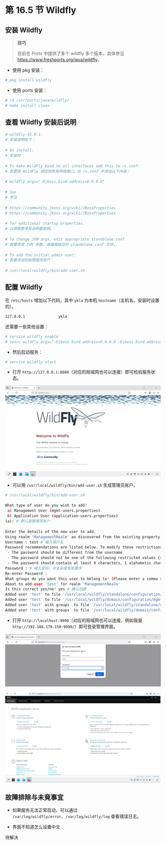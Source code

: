 # 第 16.5 节 Wildfly

## 安装 Wildfly

>**技巧**
>
>目前在 Ports 中提供了多个 wildfly 多个版本，具体参见 <https://www.freshports.org/java/wildfly>。

- 使用 pkg 安装：

```sh
# pkg install wildfly
```

- 使用 ports 安装：

```sh
# cd /usr/ports/java/wildfly/ 
# make install clean
```

## 查看 Wildfly 安装后说明

```sh
# wildfly-35.0.1:
# 安装说明如下：

# On install:
# 安装时：

# To make WildFly bind to all interfaces add this to rc.conf:
# 若要使 WildFly 绑定到所有网络接口，在 rc.conf 中添加以下内容：

# wildfly_args="-Djboss.bind.address=0.0.0.0"

# See
# 参见

# https://community.jboss.org/wiki/JBossProperties
# https://community.jboss.org/wiki/JBossProperties

# for additional startup properties.
# 以获取更多启动参数说明。

# To change JVM args, edit appropriate standalone.conf.
# 若要修改 JVM 参数，请编辑相应的 standalone.conf 文件。

# To add the initial admin user:
# 若要添加初始管理员用户：

# /usr/local/wildfly/bin/add-user.sh
```

## 配置 Wildfly

在 `/etc/hosts` 增加以下代码，其中 `ykla` 为本机 `hostname`（主机名，安装时设置的）。

```sh
127.0.0.1               ykla
```

还需要一些其他设置：

```sh
# service wildfly enable
# sysrc wildfly_args="-Djboss.bind.address=0.0.0.0 -Djboss.bind.address.management=0.0.0.0"
```

- 然后启动服务：

```sh
# service wildfly start
```

- 打开 `http://127.0.0.1:8080`（对应的局域网也可以连接）即可检验服务状态。

![](../.gitbook/assets/wildfly1.png)

- 可以用 `/usr/local/wildfly/bin/add-user.sh` 生成管理员账户。

```sh
# /usr/local/wildfly/bin/add-user.sh

What type of user do you wish to add?
 a) Management User (mgmt-users.properties)
 b) Application User (application-users.properties)
(a): # 默认是管理员账户

Enter the details of the new user to add.
Using realm 'ManagementRealm' as discovered from the existing property files.
Username : test # 输入用户名
Password recommendations are listed below. To modify these restrictions edit the add-user.properties configuration file.
 - The password should be different from the username
 - The password should not be one of the following restricted values {root, admin, administrator}
 - The password should contain at least 8 characters, 1 alphabetic character(s), 1 digit(s), 1 non-alphanumeric symbol(s)
Password : # 输入密码，对复杂度有些要求
Re-enter Password :
What groups do you want this user to belong to? (Please enter a comma separated list, or leave blank for none)[  ]:
About to add user 'test' for realm 'ManagementRealm'
Is this correct yes/no? yes # 确认创建
Added user 'test' to file '/usr/local/wildfly/standalone/configuration/mgmt-users.properties'
Added user 'test' to file '/usr/local/wildfly/domain/configuration/mgmt-users.properties'
Added user 'test' with groups  to file '/usr/local/wildfly/standalone/configuration/mgmt-groups.properties'
Added user 'test' with groups  to file '/usr/local/wildfly/domain/configuration/mgmt-groups.properties'
```

- 打开 `http://localhost:9990`（对应的局域网也可以连接，例如我是 `http://192.168.179.150:9990/`）即可登录管理界面。

![](../.gitbook/assets/wildfly2.png)


![](../.gitbook/assets/wildfly3.png)


## 故障排除与未竟事宜

- 如果服务无法正常启动，可以通过 `/var/log/wildfly/error`、`/var/log/wildfly/log` 查看错误日志。

- 界面不知道怎么设置中文

待解决
